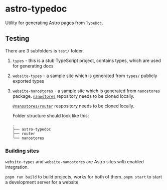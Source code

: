 # astro-typedoc

Utility for generating Astro pages from `TypeDoc`.

## Testing

There are 3 subfolders is `test/` folder.

1. `types` - this is a stub TypeScript project, contains types, which are used for generating docs
2. `website-types` - a sample site which is generated from `types/` publicly exported types
3. `website-nanostores` - a sample site which is generated from `nanostores` package.
   [`nanostores`](https://github.com/nanostores/nanostores) repository needs to be cloned locally.

   [`@nanostores/router`](https://github.com/nanostores/router) respository needs to be cloned locally.

   Folder structure should look like this:

   ```
   .
   ├── astro-typedoc
   ├── router
   └── nanostores
   ```

### Building sites

`website-types` and `website-nanostores` are Astro sites with enabled integration.

`pnpm run build` to build projects, works for both of them.
`pnpm start` to start a development server for a website

